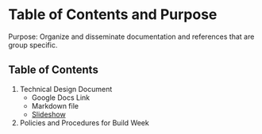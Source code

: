# Table of Contents and Purpose

Purpose: Organize and disseminate documentation and references that are group specific.


## Table of Contents
01. Technical Design Document
      - Google Docs Link
      - Markdown file
      - [Slideshow](https://www.gitpitch.com/ryanboris/documentation-references)
02. Policies and Procedures for Build Week
